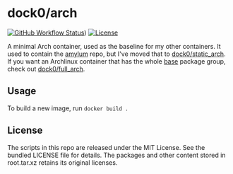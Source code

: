 dock0/arch
=======

[![GitHub Workflow Status](https://img.shields.io/github/actions/workflow/status/dock0/arch/build.yaml?branch=main)](https://github.com/dock0/arch/actions))
[![License](https://img.shields.io/github/license/dock0/arch)](https://github.com/dock0/arch/blob/master/LICENSE)

A minimal Arch container, used as the baseline for my other containers. It used to contain the [amylum](https://github.com/amylum/repo) repo, but I've moved that to [dock0/static_arch](https://github.com/dock0/static_arch). If you want an Archlinux container that has the whole [base](https://www.archlinux.org/groups/x86_64/base/) package group, check out [dock0/full_arch](https://github.com/dock0/full_arch).

## Usage

To build a new image, run `docker build .`

## License

The scripts in this repo are released under the MIT License. See the bundled LICENSE file for details. The packages and other content stored in root.tar.xz retains its original licenses.

